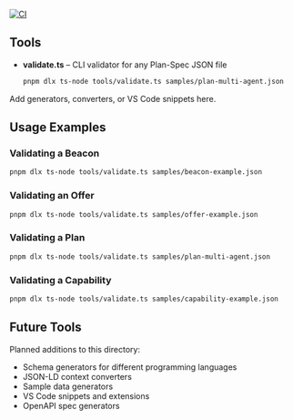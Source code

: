 [![CI](https://github.com/agent-specs/plan-spec/actions/workflows/ci.yml/badge.svg)](https://github.com/agent-specs/plan-spec/actions)

## Tools

* **validate.ts** – CLI validator for any Plan-Spec JSON file  
  ```bash
  pnpm dlx ts-node tools/validate.ts samples/plan-multi-agent.json
  ```

Add generators, converters, or VS Code snippets here.

## Usage Examples

### Validating a Beacon
```bash
pnpm dlx ts-node tools/validate.ts samples/beacon-example.json
```

### Validating an Offer
```bash
pnpm dlx ts-node tools/validate.ts samples/offer-example.json
```

### Validating a Plan
```bash
pnpm dlx ts-node tools/validate.ts samples/plan-multi-agent.json
```

### Validating a Capability
```bash
pnpm dlx ts-node tools/validate.ts samples/capability-example.json
```

## Future Tools

Planned additions to this directory:
- Schema generators for different programming languages
- JSON-LD context converters
- Sample data generators
- VS Code snippets and extensions
- OpenAPI spec generators
